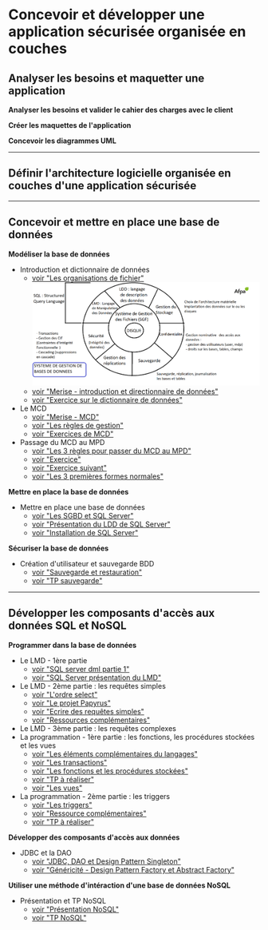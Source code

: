 # Concevoir et développer une application sécurisée organisée en couches

## Analyser les besoins et maquetter une application

**Analyser les besoins et valider le cahier des charges avec le client**

**Créer les maquettes de l'application**

**Concevoir les diagrammes UML**

---

## Définir l'architecture logicielle organisée en couches d'une application sécurisée

---

## Concevoir et mettre en place une base de données

**Modéliser la base de données**
- Introduction et dictionnaire de données
    - [voir "Les organisations de fichier"](1%20-les%20organisations%20de%20fichier.pdf)
![voir "Le schéma d'un SGBDR"](3-schema%20SGBDR.png)
    - [voir "Merise - introduction et directionnaire de données"](./Merise-Introduction.pdf)
    - [voir "Exercice sur le dictionnaire de données"](2.P-premiers-pas-v1-1.pdf)
- Le MCD
    - [voir "Merise - MCD"](./Merise-MCD.pdf)
    - [voir "Les règles de gestion"](4.regles-gestion-v-1-0.pdf)
    - [voir "Exercices de MCD"](11.P-MCD.pdf)
- Passage du MCD au MPD
    - [voir "Les 3 règles pour passer du MCD au MPD"](./Les%203%20règles%20pour%20passer%20du%20MCD%20au%20MLD.pdf)
    - [voir "Exercice"](./16.cas-horse-v1-0.pdf)
    - [voir "Exercice suivant"](17.cas-jo-v1-0.pdf)
    - [voir "Les 3 premières formes normales"](./les%203%20formes%20normales%20dune%20base%20de%20données%20relationnelle.pdf)

**Mettre en place la base de données**
- Mettre en place une base de données
    - [voir "Les SGBD et SQL Server"](./Les%20SGBD%20et%20SQL%20Server.pdf)
    - [voir "Présentation du LDD de SQL Server"](./presentation_LDD_SQL_Server.pdf)
    - [voir "Installation de SQL Server"](./Installation%20de%20SQLServer.pdf)

**Sécuriser la base de données**
- Création d'utilisateur et sauvegarde BDD
    - [voir "Sauvegarde et restauration"](./A-sauvegardes-restauration-SQLServer.pdf)
    - [voir "TP sauvegarde"](9.P-cas-gesperso-sqlserver.pdf)

---

## Développer les composants d'accès aux données SQL et NoSQL

**Programmer dans la base de données**
- Le LMD - 1ère partie
    - [voir "SQL server dml partie 1"](langage-dml-partie1-SQLServer.pdf)
    - [voir "SQL Server présentation du LMD"](SQL_Server_présentation%20du%20DML_v2.pdf)
- Le LMD - 2ème partie : les requêtes simples
    - [voir "L'ordre select"](4.A-langage-dml-partie2-SQLServer.pdf)
    - [voir "Le projet Papyrus"]()
    - [voir "Ecrire des requêtes simples"](34.P-papyrus-sql-besoins-simples.pdf)
    - [voir "Ressources complémentaires"]()
- Le LMD - 3ème partie : les requêtes complexes
- La programmation - 1ère partie : les fonctions, les procédures stockées et les vues
    - [voir "Les éléments complémentaires du langages"](2.A-langage-dml-partie3-SQLServer.pdf)
    - [voir "Les transactions"](3.A-transactions-SQLServer.pdf)
    - [voir "Les fonctions et les procédures stockées"](6.A-langage-dml-partie3-Fonctions-et-PS-SQLServer.pdf)
    - [voir "TP à réaliser"](8.P-cas-Papyrus-SQLServer-programmer.pdf)
    - [voir "Les vues"](Les%20vues.pdf)
- La programmation - 2ème partie : les triggers
    - [voir "Les triggers"](8.A-langage-dml-partie3-Triggers-SQLServer_ST.pdf)
    - [voir "Ressource complémentaires"](10b.Z-Programmation-Curseurs-SQLServer.pdf)
    - [voir "TP à réaliser"](11.P-cas-Papyrus-Triggers-SQLServer.pdf)


**Développer des composants d'accès aux données**
- JDBC et la DAO
    - [voir "JDBC, DAO et Design Pattern Singleton"](./Java%20Database%20Connectivity%20intellij.pdf)
    - [voir "Généricité - Design Pattern Factory et Abstract Factory"](./Genericité%20-%20Design%20Pattern%20Factory%20et%20Abstract%20Factory.pdf)


**Utiliser une méthode d'intéraction d'une base de données NoSQL**
- Présentation et TP NoSQL
    - [voir "Présentation NoSQL"](./presentation-nosql.pdf)
    - [voir "TP NoSQL"](https://github.com/afpa-learning/mongodb-cinema/tree/main)

